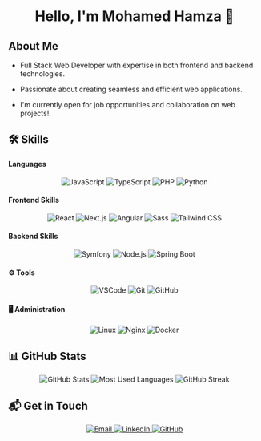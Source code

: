 <h1 align="center"> Hello, I'm Mohamed Hamza 👋</h1>

##  About Me
- Full Stack Web Developer with expertise in both frontend and backend technologies.
  
- Passionate about creating seamless and efficient web applications.
  
- I'm currently open for job opportunities and collaboration on web projects!.

## 🛠️ Skills

#### Languages

<div align="center">
  <img src="https://img.shields.io/badge/-JavaScript-F7DF1E?style=flat&logo=javascript&logoColor=white" alt="JavaScript" />
  <img src="https://img.shields.io/badge/-TypeScript-3178C6?style=flat&logo=typescript&logoColor=white" alt="TypeScript" />
  <img src="https://img.shields.io/badge/-PHP-777BB4?style=flat&logo=php&logoColor=white" alt="PHP" /> 
 
  <img src="https://img.shields.io/badge/-Python-3776AB?style=flat&logo=python&logoColor=white" alt="Python"/>
</div>
  
</div>

#### Frontend Skills

<div align="center">
  <img src="https://img.shields.io/badge/-React-61DAFB?style=flat&logo=react&logoColor=white" alt="React" />
  <img src="https://img.shields.io/badge/-Next.js-000000?style=flat&logo=next.js&logoColor=white" alt="Next.js" />
  <img src="https://img.shields.io/badge/-Angular-DD0031?style=flat&logo=angular&logoColor=white" alt="Angular" />
  <img src="https://img.shields.io/badge/-Sass-CC6699?style=flat&logo=sass&logoColor=white" alt="Sass" />
  <img src="https://img.shields.io/badge/-Tailwind%20CSS-38B2AC?style=flat&logo=tailwind-css&logoColor=white" alt="Tailwind CSS" />
</div>

#### Backend Skills

<div align="center">
  <img src="https://img.shields.io/badge/-Symfony-000000?style=flat&logo=symfony&logoColor=white" alt="Symfony" />
  <img src="https://img.shields.io/badge/-Node.js-339933?style=flat&logo=node.js&logoColor=white" alt="Node.js" />
  <img src="https://img.shields.io/badge/-Spring%20Boot-6DB33F?style=flat&logo=spring-boot&logoColor=white" alt="Spring Boot" />
</div>

#### ⚙️ Tools

<div align="center">
  <img src="https://img.shields.io/badge/-VSCode-007ACC?style=flat&logo=visual-studio-code&logoColor=white" alt="VSCode" />
  <img src="https://img.shields.io/badge/-Git-F05032?style=flat&logo=git&logoColor=white" alt="Git" />
  <img src="https://img.shields.io/badge/-GitHub-181717?style=flat&logo=github&logoColor=white" alt="GitHub" />
</div>

#### 🖥️ Administration

<div align="center">
  <img src="https://img.shields.io/badge/-Linux-FCC624?style=flat&logo=linux&logoColor=white" alt="Linux" />
  <img src="https://img.shields.io/badge/-Nginx-009639?style=flat&logo=nginx&logoColor=white" alt="Nginx" />
  <img src="https://img.shields.io/badge/-Docker-2496ED?style=flat&logo=docker&logoColor=white" alt="Docker" />
</div>

## 📊 GitHub Stats

<div align="center">
  <img src="https://github-readme-stats.vercel.app/api?username=hamza-med&show_icons=true&theme=radical" alt="GitHub Stats" />
  <img src="https://github-readme-stats.vercel.app/api/top-langs/?username=hamza-med&layout=compact&theme=radical" alt="Most Used Languages" />
  <img src="https://github-readme-streak-stats.herokuapp.com/?user=hamza-med&theme=radical" alt="GitHub Streak" />
</div>

## 📬 Get in Touch

<div align="center">
  <a href="mohamed.hamza@enicar.ucar.tn">
    <img src="https://img.shields.io/badge/-Email-D14836?style=flat&logo=gmail&logoColor=white" alt="Email" />
  </a>
  <a href="https://www.linkedin.com/in/mohamed-hamza2/">
    <img src="https://img.shields.io/badge/-LinkedIn-0077B5?style=flat&logo=linkedin&logoColor=white" alt="LinkedIn" />
  </a>
  <a href="https://github.com/hamzamed">
    <img src="https://img.shields.io/badge/-GitHub-181717?style=flat&logo=github&logoColor=white" alt="GitHub" />
  </a>
</div>


